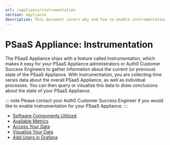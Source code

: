 ```yaml
---
url: /appliance/instrumentation
section: appliance
description: This document covers why and how to enable instrumentation in the PSaaS Appliance.
---
```


# PSaaS Appliance: Instrumentation

The PSaaS Appliance ships with a feature called Instrumentation, which makes it easy for your PSaaS Appliance administrators or Auth0 Customer Success Engineers to gather information about the current (or previous) state of the PSaaS Appliance. With Instrumentation, you are collecting time series data about the overall PSaaS Appliance, as well as individual processes. You can then query or visualize this data to draw conclusions about the state of your PSaaS Appliance.

::: note
Please contact your Auth0 Customer Success Engineer if you would like to enable Instrumentation for your PSaaS Appliance.
:::

* [Software Components Utilized](/appliance/instrumentation/components)
* [Available Metrics](/appliance/instrumentation/available-metrics)
* [Access Your Data](/appliance/instrumentation/access-data)
* [Visualize Your Data](/appliance/instrumentation/visualize-data)
* [Add Users in Grafana](/appliance/instrumentation/add-grafana-users)
